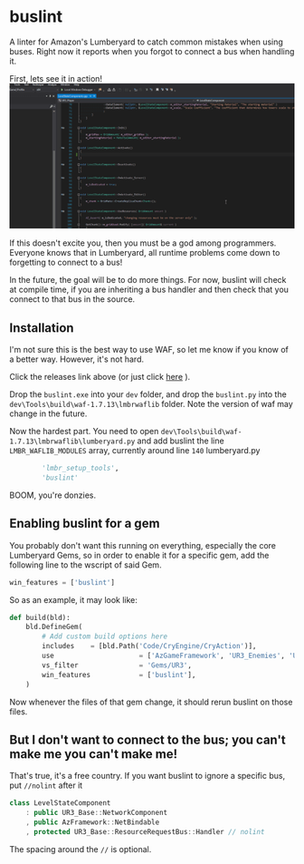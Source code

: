 # buslint
A linter for Amazon's Lumberyard to catch common mistakes when using buses. Right now it reports when you forgot to connect a bus when handling it.

First, lets see it in action!
![snip snip](example.gif)

If this doesn't excite you, then you must be a god among programmers. Everyone knows that in Lumberyard, all runtime problems come down to forgetting to connect to a bus!

In the future, the goal will be to do more things. For now, buslint will check at compile time, if you are inheriting a bus handler and then check that you connect to that bus in the source.

## Installation

I'm not sure this is the best way to use WAF, so let me know if you know of a better way. However, it's not hard.

Click the releases link above (or just click [here](https://github.com/horvay/buslint/releases) ). 

Drop the `buslint.exe` into your `dev` folder, and drop the `buslint.py` into the `dev\Tools\build\waf-1.7.13\lmbrwaflib` folder. Note the version of waf may change in the future.

Now the hardest part. You need to open `dev\Tools\build\waf-1.7.13\lmbrwaflib\lumberyard.py` and add buslint the line `LMBR_WAFLIB_MODULES` array, currently around line `140`
lumberyard.py
```python
        'lmbr_setup_tools',
        'buslint'
```

BOOM, you're donzies.

## Enabling buslint for a gem

You probably don't want this running on everything, especially the core Lumberyard Gems, so in order to enable it for a specific gem, add the following line to the wscript of said Gem.

```python
win_features = ['buslint']
```

So as an example, it may look like:
```python
def build(bld):
    bld.DefineGem(
        # Add custom build options here
        includes    = [bld.Path('Code/CryEngine/CryAction')],
        use                     = ['AzGameFramework', 'UR3_Enemies', 'UR3_Base', 'LightningArc'],
        vs_filter               = 'Gems/UR3',
        win_features            = ['buslint'],
    )
```

Now whenever the files of that gem change, it should rerun buslint on those files.

## But I don't want to connect to the bus; you can't make me you can't make me!

That's true, it's a free country. If you want buslint to ignore a specific bus, put `//nolint` after it
```cpp
class LevelStateComponent
    : public UR3_Base::NetworkComponent
    , public AzFramework::NetBindable
    , protected UR3_Base::ResourceRequestBus::Handler // nolint
```
The spacing around the `//` is optional.

